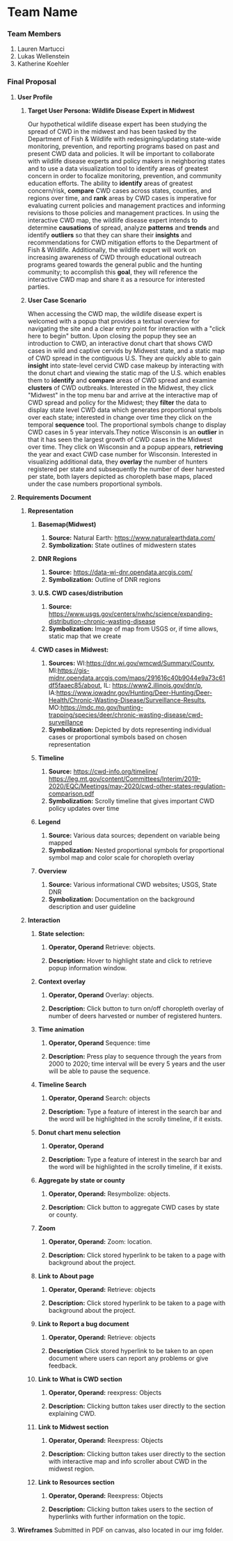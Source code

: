 # Team Name

### Team Members
1. Lauren Martucci
2. Lukas Wellenstein
3. Katherine Koehler

### Final Proposal
1. **User Profile**
    1. **Target User Persona: Wildlife Disease Expert in Midwest**

        Our hypothetical wildlife disease expert has been studying the spread of CWD in the midwest and has been tasked by the Department of Fish & Wildlife with redesigning/updating state-wide monitoring, prevention, and reporting programs based on past and present CWD data and policies. It will be important to collaborate with wildlife disease experts and policy makers in neighboring states and to use a data visualization tool to identify areas of greatest concern in order to focalize monitoring, prevention, and community education efforts. The ability to **identify** areas of greatest concern/risk, **compare** CWD cases across states, counties, and regions over time, and **rank** areas by CWD cases is imperative for evaluating current policies and management practices and informing revisions to those policies and management practices. In using the interactive CWD map, the wildlife disease expert intends to determine **causations** of spread, analyze **patterns** and **trends** and identify **outliers** so that they can share their **insights** and recommendations for CWD mitigation efforts to the Department of Fish & Wildlife. Additionally, the wildlife expert will work on increasing awareness of CWD through educational outreach programs geared towards the general public and the hunting community; to accomplish this **goal**, they will reference the interactive CWD map and share it as a resource for interested parties.

    2. **User Case Scenario**

        When accessing the CWD map, the wildlife disease expert is welcomed with a popup that provides a textual overview for navigating the site and a clear entry point for interaction with a "click here to begin" button. Upon closing the popup they see an introduction to CWD, an interactive donut chart that shows CWD cases in wild and captive cervids by Midwest state, and a static map of CWD spread in the contiguous U.S. They are quickly able to gain **insight** into state-level cervid CWD case makeup by interacting with the donut chart and viewing the static map of the U.S. which enables them to **identify** and **compare** areas of CWD spread and examine **clusters** of CWD outbreaks. Interested in the Midwest, they click "Midwest" in the top menu bar and arrive at the interactive map of CWD spread and policy for the Midwest; they **filter** the data to display state level CWD data which generates proportional symbols over each state; interested in change over time they click on the temporal **sequence** tool. The proportional symbols change to display CWD cases in 5 year intervals.They notice Wisconsin is an **outlier** in that it has seen the largest growth of CWD cases in the Midwest over time. They click on Wisconsin and a popup appears, **retrieving** the year and exact CWD case number for Wisconsin. Interested in visualizing additional data, they **overlay** the number of hunters registered per state and subsequently the number of deer harvested per state, both layers depicted as choropleth base maps, placed under the case numbers proportional symbols.
        
        
2. **Requirements Document**
    
    1. **Representation**
        1. **Basemap(Midwest)** 
            1. **Source:** Natural Earth: https://www.naturalearthdata.com/ 
            2. **Symbolization:** State outlines of midwestern states
        2. **DNR Regions** 
            1. **Source:** https://data-wi-dnr.opendata.arcgis.com/
            2. **Symbolization:** Outline of DNR regions
        3. **U.S. CWD cases/distribution**
            1. **Source:** https://www.usgs.gov/centers/nwhc/science/expanding-distribution-chronic-wasting-disease 
            2. **Symbolization:** Image of map from USGS or, if time allows, static map that we create
        4. **CWD cases in Midwest:**
            1. **Sources:** WI:https://dnr.wi.gov/wmcwd/Summary/County, MI:https://gis-midnr.opendata.arcgis.com/maps/291616c40b9044e9a73c61df5faaec85/about, IL: https://www2.illinois.gov/dnr/p, IA:https://www.iowadnr.gov/Hunting/Deer-Hunting/Deer-Health/Chronic-Wasting-Disease/Surveillance-Results, MO:https://mdc.mo.gov/hunting-trapping/species/deer/chronic-wasting-disease/cwd-surveillance
            2. **Symbolization:** Depicted by dots representing individual cases or proportional symbols based on chosen representation

        5. **Timeline**
            1. **Source:** https://cwd-info.org/timeline/    
                https://leg.mt.gov/content/Committees/Interim/2019-2020/EQC/Meetings/may-2020/cwd-other-states-regulation-comparison.pdf
            2. **Symbolization:** Scrolly timeline that gives important CWD policy updates over time

        6. **Legend**
            1. **Source:** Various data sources; dependent on variable being mapped
            2. **Symbolization:** Nested proportional symbols for proportional symbol map and color scale   for choropleth overlay

        7. **Overview**
            1. **Source:** Various informational CWD websites; USGS, State DNR
            2. **Symbolization:** Documentation on the background description and user guideline
    
    2. **Interaction**
        1. **State selection:**
            1. **Operator, Operand** Retrieve: objects.

            2. **Description:** Hover to highlight state and click to retrieve popup information window.

        2. **Context overlay**
            1. **Operator, Operand** Overlay: objects.

            2. **Description:** Click button to turn on/off choropleth overlay of number of deers harvested or number of registered hunters. 

        3. **Time animation**
            1. **Operator, Operand**  Sequence: time

            2. **Description:** Press play to sequence through the years from 2000 to 2020; time interval will be every 5 years and the user will be able to pause the sequence.  

        4. **Timeline Search**
            1. **Operator, Operand** Search: objects

            2. **Description:** Type a feature of interest in the search bar and the word will be highlighted in the scrolly timeline, if it exists. 

        5. **Donut chart menu selection**
            1. **Operator, Operand**

            2. **Description:** Type a feature of interest in the search bar and the word will be highlighted in the scrolly timeline, if it exists. 

        6. **Aggregate by state or county**
            1. **Operator, Operand:** Resymbolize: objects.

            2. **Description:** Click button to aggregate CWD cases by state or county. 

        7. **Zoom**
            1. **Operator, Operand:** Zoom: location. 

            2. **Description:** Click stored hyperlink to be taken to a page with background about the project. 

        8. **Link to About page**
            1. **Operator, Operand:** Retrieve: objects

            2. **Description:** Click stored hyperlink to be taken to a page with background about the project. 

        9. **Link to Report a bug document**
            1. **Operator, Operand:** Retrieve: objects

            2. **Description** Click stored hyperlink to be taken to an open document where users can report any problems or give feedback. 

        10. **Link to What is CWD section**
            1. **Operator, Operand:** reexpress: Objects 

            2. **Description:** Clicking button takes user directly to the section explaining CWD. 

        11. **Link to Midwest section**
            1. **Operator, Operand:** Reexpress: Objects 

            2. **Description:** Clicking button takes user directly to the section with interactive map and info scroller about CWD in the midwest region.

        12. **Link to Resources section**
            1. **Operator, Operand:** Reexpress: Objects 

            2. **Description:** Clicking button takes users to the section of hyperlinks with further information on the topic. 

3. **Wireframes**
Submitted in PDF on canvas, also located in our img folder. 





